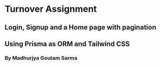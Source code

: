 # Turnover Assignment

## Login, Signup and a Home page with pagination
## Using Prisma as ORM and Tailwind CSS

### By Madhurjya Goutam Sarma
